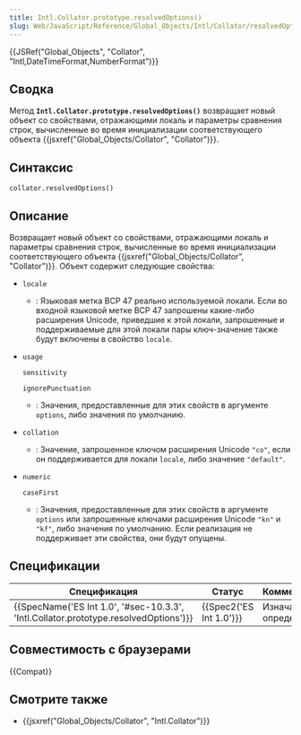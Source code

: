 ```yaml
---
title: Intl.Collator.prototype.resolvedOptions()
slug: Web/JavaScript/Reference/Global_Objects/Intl/Collator/resolvedOptions
---
```


{{JSRef("Global_Objects", "Collator", "Intl,DateTimeFormat,NumberFormat")}}

## Сводка

Метод **`Intl.Collator.prototype.resolvedOptions()`** возвращает новый объект со свойствами, отражающими локаль и параметры сравнения строк, вычисленные во время инициализации соответствующего объекта {{jsxref("Global_Objects/Collator", "Collator")}}.

## Синтаксис

```
collator.resolvedOptions()
```

## Описание

Возвращает новый объект со свойствами, отражающими локаль и параметры сравнения строк, вычисленные во время инициализации соответствующего объекта {{jsxref("Global_Objects/Collator", "Collator")}}. Объект содержит следующие свойства:

- `locale`
  - : Языковая метка BCP 47 реально используемой локали. Если во входной языковой метке BCP 47 запрошены какие-либо расширения Unicode, приведшие к этой локали, запрошенные и поддерживаемые для этой локали пары ключ-значение также будут включены в свойство `locale`.
- `usage`

  `sensitivity`

  `ignorePunctuation`

  - : Значения, предоставленные для этих свойств в аргументе `options`, либо значения по умолчанию.

- `collation`
  - : Значение, запрошенное ключом расширения Unicode `"co"`, если он поддерживается для локали `locale`, либо значение `"default"`.
- `numeric`

  `caseFirst`

  - : Значения, предоставленные для этих свойств в аргументе `options` или запрошенные ключами расширения Unicode `"kn"` и `"kf"`, либо значения по умолчанию. Если реализация не поддерживает эти свойства, они будут опущены.

## Спецификации

| Спецификация                                                                                                     | Статус                           | Комментарии              |
| ---------------------------------------------------------------------------------------------------------------- | -------------------------------- | ------------------------ |
| {{SpecName('ES Int 1.0', '#sec-10.3.3', 'Intl.Collator.prototype.resolvedOptions')}} | {{Spec2('ES Int 1.0')}} | Изначальное определение. |

## Совместимость с браузерами

{{Compat}}

## Смотрите также

- {{jsxref("Global_Objects/Collator", "Intl.Collator")}}
